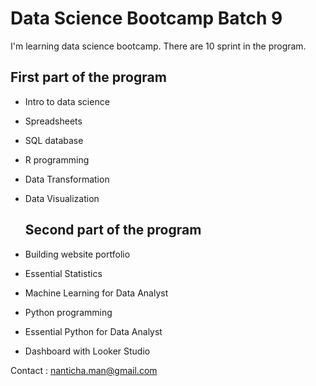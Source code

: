 # Data Science Bootcamp Batch 9

I'm learning data science bootcamp. There are 10 sprint in the program.

## First part of the program
- Intro to data science
- Spreadsheets
- SQL database
- R programming
- Data Transformation
- Data Visualization

  ## Second part of the program
- Building website portfolio
- Essential Statistics
- Machine Learning for Data Analyst
- Python programming
- Essential Python for Data Analyst
- Dashboard with Looker Studio
 
Contact : nanticha.man@gmail.com

